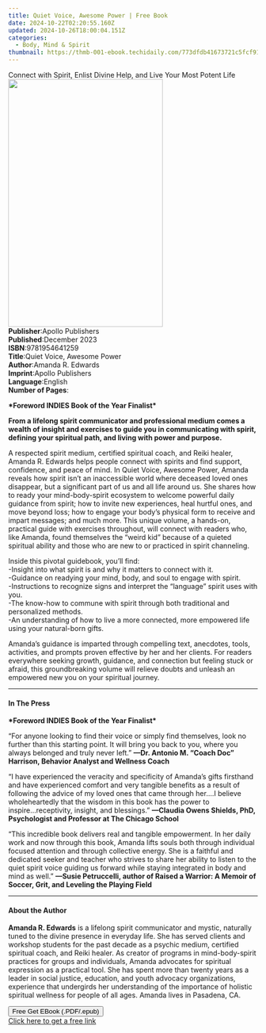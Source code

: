```yaml
---
title: Quiet Voice, Awesome Power | Free Book
date: 2024-10-22T02:20:55.160Z
updated: 2024-10-26T18:00:04.151Z
categories:
  - Body, Mind & Spirit
thumbnail: https://thmb-001-ebook.techidaily.com/773dfdb41673721c5fcf9142bf605c93cd68d095cadc798b2801c67b01f71022.jpg
---
```

<main id="book-container">
  <div class="flex flex-col">
    <div class="book-brief flex-1 py-6 px-4 sm:p-6 md:py-10 md:px-8">
      <!-- brief-->
      <div class="book-brief-main">
        Connect with Spirit, Enlist Divine Help, and Live Your Most Potent Life
      </div>
    </div>
    <div
      class="book-meta-info flex-1 grid gap-4 col-start-1 col-end-3 row-start-1 sm:mb-6 sm:grid-cols-4 lg:gap-6 lg:col-start-2 lg:row-end-6 lg:row-span-6 lg:mb-0"
    >
      <div
        class="book-meta-info-left place-content-center mt-4 p-4 text-sm leading-6 col-start-2 col-span-2 dark:text-slate-400"
      >
        <img
          class="w-full h-500 object-cover rounded-lg sm:h-255 sm:col-span-2 lg:col-span-full"
          src="https://img-001-ebook.techidaily.com/03f049c7155e4bfb05190013526478e5966c12cba3c4ba13e5634ba93ff1f98f.jpg"
          alt=""
          width="312"
          height="500"
        />
      </div>
      <div
        class="book-meta-info-right mt-2 col-start-1 row-start-2 col-span-3 self-center"
      >
        <!-- meta data  -->
        <div class="flex flex-col px-4 md:px-8">
          <div class="flex-1">
            <strong>Publisher</strong>:<span class="px-2"
              >Apollo Publishers</span
            >
          </div>
          <div class="flex-1">
            <strong>Published</strong>:<span class="px-2">December 2023</span>
          </div>
          <div class="flex-1">
            <strong>ISBN</strong>:<span class="px-2">9781954641259</span>
          </div>
          <div class="flex-1">
            <strong>Title</strong>:<span class="px-2"
              >Quiet Voice, Awesome Power</span
            >
          </div>
          <div class="flex-1">
            <strong>Author</strong>:<span class="px-2">Amanda R. Edwards</span>
          </div>
          <div class="flex-1">
            <strong>Imprint</strong>:<span class="px-2">Apollo Publishers</span>
          </div>
          <div class="flex-1">
            <strong>Language</strong>:<span class="px-2">English</span>
          </div>
          <div class="flex-1">
            <strong>Number of Pages</strong>:<span class="px-2"></span>
          </div>
        </div>
      </div>
    </div>
    <div class="book-description flex-1 py-6 px-4 sm:p-6 md:py-10 md:px-8">
      <div class="book-description-main">
        <div accordion-content="" id="description">
          <p><strong>*Foreword INDIES Book of the Year Finalist*</strong></p>
          <p>
            <b
              >From a lifelong spirit&nbsp;communicator and professional medium
              comes a wealth of insight and exercises&nbsp;to guide you in
              communicating with spirit, defining your spiritual&nbsp;path, and
              living with power and purpose.&nbsp;</b
            >
          </p>
          <p>
            A respected spirit medium, certified spiritual coach, and Reiki
            healer, Amanda R. Edwards helps people connect with spirits and find
            support, confidence, and peace of mind. In&nbsp;Quiet Voice, Awesome
            Power, Amanda reveals how spirit isn’t an inaccessible world where
            deceased loved ones disappear, but a significant part of us and all
            life around us. She shares how to ready your mind-body-spirit
            ecosystem to welcome powerful daily guidance from spirit; how to
            invite new experiences, heal hurtful ones, and move beyond loss; how
            to engage your body’s physical form to receive and impart messages;
            and much more. This unique volume, a hands-on, practical guide with
            exercises throughout, will connect with readers who, like Amanda,
            found themselves the “weird kid” because of a quieted spiritual
            ability and those who are new to or practiced in spirit channeling.
          </p>
          <p>
            Inside this pivotal guidebook, you’ll find:<br />-Insight into what
            spirit is and why it matters to connect with it.<br />-Guidance on
            readying your mind, body, and soul to engage with spirit.<br />-Instructions
            to recognize signs and interpret the “language” spirit uses with
            you.<br />-The know-how to commune with spirit through both
            traditional and personalized methods.<br />-An understanding of how
            to live a more connected, more empowered life using your
            natural-born gifts.
          </p>
          <p>
            Amanda’s guidance is imparted through compelling text, anecdotes,
            tools, activities, and prompts proven effective by her and her
            clients. For readers everywhere seeking growth, guidance, and
            connection but feeling stuck or afraid, this groundbreaking volume
            will relieve doubts and unleash an empowered new you on your
            spiritual journey.
          </p>
        </div>
        <div class="accordion-fader"></div>
      </div>
    </div>
    <div class="book-excerpts flex-1 py-6 px-4 sm:p-6 md:py-10 md:px-8">
      <!-- excerpts-->
      <div class="book-excerpts-main">
        <hr />
        <h4 class="placeholder placeholder-heading">
          <span>In The Press</span>
        </h4>
        <p></p>
        <p><strong>*Foreword INDIES Book of the Year Finalist*</strong></p>
        <p>
          “For anyone looking to find their voice or simply find themselves,
          look no further than this starting point. It will bring you back to
          you, where you always belonged and truly never left.”
          <strong
            >—Dr. Antonio M. “Coach Doc” Harrison, Behavior Analyst and Wellness
            Coach</strong
          >
        </p>
        <p>
          “I have experienced the veracity and specificity of Amanda’s gifts
          firsthand and have experienced comfort and very tangible benefits as a
          result of following the advice of my loved ones that came through
          her....I believe wholeheartedly that the wisdom in this book has the
          power to inspire...receptivity, insight, and blessings.”
          <strong
            >—Claudia Owens Shields, PhD, Psychologist and Professor at The
            Chicago School</strong
          >
        </p>
        <p>
          “This incredible book delivers real and tangible empowerment. In her
          daily work and now through this book, Amanda lifts souls both through
          individual focused&nbsp;attention and through collective energy. She
          is a faithful and dedicated seeker and teacher who strives to share
          her ability to listen to the quiet spirit voice guiding us forward
          while staying integrated in body and mind as well.”&nbsp;<strong
            >—Susie Petruccelli, author of Raised a Warrior: A Memoir of Soccer,
            Grit, and Leveling the Playing Field</strong
          >
        </p>
        <p></p>
      </div>
    </div>
    <div class="book-about-author flex-1 py-6 px-4 sm:p-6 md:py-10 md:px-8">
      <!-- about author-->
      <div class="book-main-author-main">
        <hr />
        <h4 class="placeholder placeholder-heading">
          <span>About the Author</span>
        </h4>
        <p></p>
        <p>
          <b>Amanda R. Edwards</b> is a lifelong spirit communicator and mystic,
          naturally tuned to the divine presence in everyday life. She has
          served clients and workshop students for the past decade as a psychic
          medium, certified spiritual coach, and Reiki healer. As creator of
          programs in mind-body-spirit practices for groups and individuals,
          Amanda advocates for spiritual expression as a practical tool. She has
          spent more than twenty years as a leader in social justice, education,
          and youth advocacy organizations, experience that undergirds her
          understanding of the importance of holistic spiritual wellness for
          people of all ages. Amanda lives in Pasadena, CA.
        </p>
        <p></p>
      </div>
    </div>
    <div class="book-free-get flex-1 py-6 px-4 sm:p-6 md:py-10 md:px-8">
      <button
        id="btn-free-get"
        class="bg-blue-500 hover:bg-blue-700 text-white font-bold py-2 px-4 rounded"
      >
        Free Get EBook (.PDF/.epub)
      </button>
      <div id="countdown-display" class="px-2 text-lg mt-2"></div>
      <a
        id="free-link"
        class="hidden bg-blue-500 hover:bg-blue-700 text-white font-bold py-2 px-4 rounded"
        href="https://www.ebooks.com/en-us/book/210798895/quiet-voice-awesome-power/amanda-r-edwards/"
        target="_blank"
        >Click here to get a free link</a
      >
    </div>
    <script>
      let countdownTime = 0;
      let countdownInterval = null;
      document
        .getElementById('btn-free-get')
        .addEventListener('click', startCountdown);
      function startCountdown() {
        countdownTime = new Date().getTime() + 60000 * 3;
        countdownInterval = setInterval(updateCountdown, 1000);
        document.getElementById('btn-free-get').disabled = true;
        document
          .getElementById('btn-free-get')
          .classList.add('bg-gray-500', 'cursor-not-allowed');
      }
      function updateCountdown() {
        let currentTime = new Date().getTime();
        let timeLeft = countdownTime - currentTime;
        let secondsLeft = Math.floor(timeLeft / 1000);
        document.getElementById('countdown-display').innerHTML =
          `Remaining time: ${secondsLeft} seconds.`;
        if (secondsLeft <= 0) {
          clearInterval(countdownInterval);
          document.getElementById('btn-free-get').classList.add('hidden');
          document.getElementById('free-link').classList.remove('hidden');
          document.getElementById('countdown-display').innerHTML = '';
        }
      }
    </script>
  </div>
</main>

<ins class="adsbygoogle"
      style="display:block"
      data-ad-client="ca-pub-7571918770474297"
      data-ad-slot="8358498916"
      data-ad-format="auto"
      data-full-width-responsive="true"></ins>
    